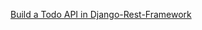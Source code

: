 [Build a Todo API in Django-Rest-Framework](https://medium.com/@shivansht9211/build-a-todo-api-in-django-rest-framework-12105cc8e709)
